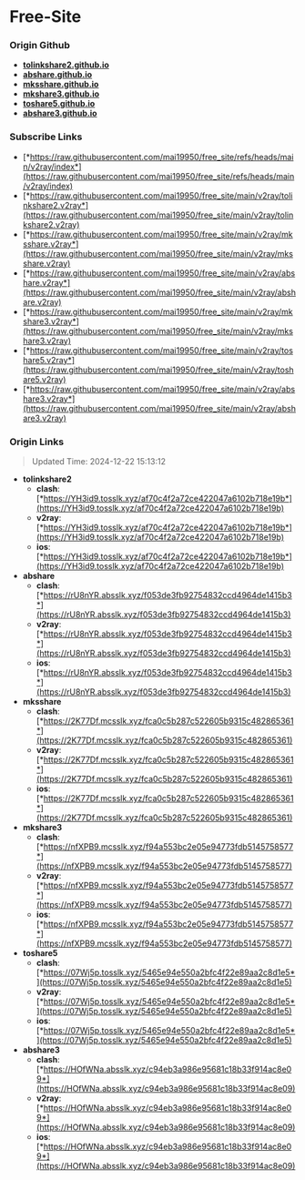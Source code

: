 # Free-Site

### Origin Github

- [**tolinkshare2.github.io**](https://github.com/tolinkshare2/tolinkshare2.github.io)
- [**abshare.github.io**](https://github.com/abshare/abshare.github.io)
- [**mksshare.github.io**](https://github.com/mksshare/mksshare.github.io)
- [**mkshare3.github.io**](https://github.com/mkshare3/mkshare3.github.io)
- [**toshare5.github.io**](https://github.com/toshare5/toshare5.github.io)
- [**abshare3.github.io**](https://github.com/abshare3/abshare3.github.io)

### Subscribe Links

- [*https://raw.githubusercontent.com/mai19950/free_site/refs/heads/main/v2ray/index*](https://raw.githubusercontent.com/mai19950/free_site/refs/heads/main/v2ray/index)
- [*https://raw.githubusercontent.com/mai19950/free_site/main/v2ray/tolinkshare2.v2ray*](https://raw.githubusercontent.com/mai19950/free_site/main/v2ray/tolinkshare2.v2ray)
- [*https://raw.githubusercontent.com/mai19950/free_site/main/v2ray/mksshare.v2ray*](https://raw.githubusercontent.com/mai19950/free_site/main/v2ray/mksshare.v2ray)
- [*https://raw.githubusercontent.com/mai19950/free_site/main/v2ray/abshare.v2ray*](https://raw.githubusercontent.com/mai19950/free_site/main/v2ray/abshare.v2ray)
- [*https://raw.githubusercontent.com/mai19950/free_site/main/v2ray/mkshare3.v2ray*](https://raw.githubusercontent.com/mai19950/free_site/main/v2ray/mkshare3.v2ray)
- [*https://raw.githubusercontent.com/mai19950/free_site/main/v2ray/toshare5.v2ray*](https://raw.githubusercontent.com/mai19950/free_site/main/v2ray/toshare5.v2ray)
- [*https://raw.githubusercontent.com/mai19950/free_site/main/v2ray/abshare3.v2ray*](https://raw.githubusercontent.com/mai19950/free_site/main/v2ray/abshare3.v2ray)

### Origin Links

> Updated Time: 2024-12-22 15:13:12

- **tolinkshare2**
  - **clash**: [*https://YH3id9.tosslk.xyz/af70c4f2a72ce422047a6102b718e19b*](https://YH3id9.tosslk.xyz/af70c4f2a72ce422047a6102b718e19b)
  - **v2ray**: [*https://YH3id9.tosslk.xyz/af70c4f2a72ce422047a6102b718e19b*](https://YH3id9.tosslk.xyz/af70c4f2a72ce422047a6102b718e19b)
  - **ios**: [*https://YH3id9.tosslk.xyz/af70c4f2a72ce422047a6102b718e19b*](https://YH3id9.tosslk.xyz/af70c4f2a72ce422047a6102b718e19b)
- **abshare**
  - **clash**: [*https://rU8nYR.absslk.xyz/f053de3fb92754832ccd4964de1415b3*](https://rU8nYR.absslk.xyz/f053de3fb92754832ccd4964de1415b3)
  - **v2ray**: [*https://rU8nYR.absslk.xyz/f053de3fb92754832ccd4964de1415b3*](https://rU8nYR.absslk.xyz/f053de3fb92754832ccd4964de1415b3)
  - **ios**: [*https://rU8nYR.absslk.xyz/f053de3fb92754832ccd4964de1415b3*](https://rU8nYR.absslk.xyz/f053de3fb92754832ccd4964de1415b3)
- **mksshare**
  - **clash**: [*https://2K77Df.mcsslk.xyz/fca0c5b287c522605b9315c482865361*](https://2K77Df.mcsslk.xyz/fca0c5b287c522605b9315c482865361)
  - **v2ray**: [*https://2K77Df.mcsslk.xyz/fca0c5b287c522605b9315c482865361*](https://2K77Df.mcsslk.xyz/fca0c5b287c522605b9315c482865361)
  - **ios**: [*https://2K77Df.mcsslk.xyz/fca0c5b287c522605b9315c482865361*](https://2K77Df.mcsslk.xyz/fca0c5b287c522605b9315c482865361)
- **mkshare3**
  - **clash**: [*https://nfXPB9.mcsslk.xyz/f94a553bc2e05e94773fdb5145758577*](https://nfXPB9.mcsslk.xyz/f94a553bc2e05e94773fdb5145758577)
  - **v2ray**: [*https://nfXPB9.mcsslk.xyz/f94a553bc2e05e94773fdb5145758577*](https://nfXPB9.mcsslk.xyz/f94a553bc2e05e94773fdb5145758577)
  - **ios**: [*https://nfXPB9.mcsslk.xyz/f94a553bc2e05e94773fdb5145758577*](https://nfXPB9.mcsslk.xyz/f94a553bc2e05e94773fdb5145758577)
- **toshare5**
  - **clash**: [*https://07Wj5p.tosslk.xyz/5465e94e550a2bfc4f22e89aa2c8d1e5*](https://07Wj5p.tosslk.xyz/5465e94e550a2bfc4f22e89aa2c8d1e5)
  - **v2ray**: [*https://07Wj5p.tosslk.xyz/5465e94e550a2bfc4f22e89aa2c8d1e5*](https://07Wj5p.tosslk.xyz/5465e94e550a2bfc4f22e89aa2c8d1e5)
  - **ios**: [*https://07Wj5p.tosslk.xyz/5465e94e550a2bfc4f22e89aa2c8d1e5*](https://07Wj5p.tosslk.xyz/5465e94e550a2bfc4f22e89aa2c8d1e5)
- **abshare3**
  - **clash**: [*https://HOfWNa.absslk.xyz/c94eb3a986e95681c18b33f914ac8e09*](https://HOfWNa.absslk.xyz/c94eb3a986e95681c18b33f914ac8e09)
  - **v2ray**: [*https://HOfWNa.absslk.xyz/c94eb3a986e95681c18b33f914ac8e09*](https://HOfWNa.absslk.xyz/c94eb3a986e95681c18b33f914ac8e09)
  - **ios**: [*https://HOfWNa.absslk.xyz/c94eb3a986e95681c18b33f914ac8e09*](https://HOfWNa.absslk.xyz/c94eb3a986e95681c18b33f914ac8e09)
